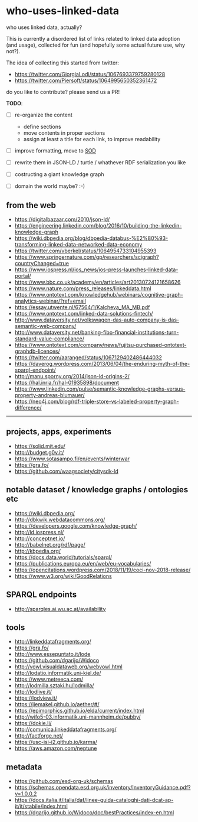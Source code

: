 # who-uses-linked-data
who uses linked data, actually?

This is currently a disordered list of links related to linked data adoption (and usage), collected for fun (and hopefully some actual future use, why not?).

The idea of collecting this started from twitter:

+ https://twitter.com/GiorgiaLodi/status/1067693379759280128
+ https://twitter.com/Piersoft/status/1064995650352361472

do you like to contribute? please send us a PR!

**TODO**: 
- [ ] re-organize the content
  - define sections
  - move contents in proper sections
  - assign at least a title for each link, to improve readability
- [ ] improve formatting, move to [SOD](https://github.com/spaghetti-open-data)
- [ ] rewrite them in JSON-LD / turtle / whathever RDF serialization you like
- [ ] costructing a giant knowledge graph
- [ ] domain the world maybe? :-)



## from the web

+ https://digitalbazaar.com/2010/json-ld/
+ https://engineering.linkedin.com/blog/2016/10/building-the-linkedin-knowledge-graph
+ https://wiki.dbpedia.org/blog/dbpedia-databus-%E2%80%93-transforming-linked-data-networked-data-economy
+ https://twitter.com/vberkel/status/1064954733104955393
+ https://www.springernature.com/gp/researchers/scigraph?countryChanged=true
+ https://www.iospress.nl/ios_news/ios-press-launches-linked-data-portal/
+ https://www.bbc.co.uk/academy/en/articles/art20130724121658626
+ https://www.nature.com/press_releases/linkeddata.html
+ https://www.ontotext.com/knowledgehub/webinars/cognitive-graph-analytics-webinar/?ref=email
+ https://essay.utwente.nl/67564/1/Kalcheva_MA_MB.pdf
+ https://www.ontotext.com/linked-data-solutions-fintech/
+ http://www.dataversity.net/volkswagen-das-auto-company-is-das-semantic-web-company/
+ http://www.dataversity.net/banking-fibo-financial-institutions-turn-standard-value-compliance/
+ https://www.ontotext.com/company/news/fujitsu-purchased-ontotext-graphdb-licences/
+ https://twitter.com/aaranged/status/1067129402486444032
+ https://daverog.wordpress.com/2013/06/04/the-enduring-myth-of-the-sparql-endpoint/
+ http://manu.sporny.org/2014/json-ld-origins-2/
+ https://hal.inria.fr/hal-01935898/document
+ https://www.linkedin.com/pulse/semantic-knowledge-graphs-versus-property-andreas-blumauer/
+ https://neo4j.com/blog/rdf-triple-store-vs-labeled-property-graph-difference/

* * *


## projects, apps, experiments

+ https://solid.mit.edu/
+ http://budget.g0v.it/
+ https://www.sotasampo.fi/en/events/winterwar
+ https://gra.fo/
+ https://github.com/waagsociety/citysdk-ld



## notable dataset / knowledge graphs / ontologies etc

+ https://wiki.dbpedia.org/
+ http://dbkwik.webdatacommons.org/
+ https://developers.google.com/knowledge-graph/
+ http://ld.iospress.nl/
+ http://conceptnet.io/
+ http://babelnet.org/rdf/page/
+ http://kbpedia.org/
+ https://docs.data.world/tutorials/sparql/
+ https://publications.europa.eu/en/web/eu-vocabularies/
+ https://opencitations.wordpress.com/2018/11/19/coci-nov-2018-release/
+ https://www.w3.org/wiki/GoodRelations


## SPARQL endpoints

+ http://sparqles.ai.wu.ac.at/availability



## tools

+ http://linkeddatafragments.org/
+ https://gra.fo/
+ http://www.essepuntato.it/lode
+ https://github.com/dgarijo/Widoco
+ http://vowl.visualdataweb.org/webvowl.html
+ http://lodatio.informatik.uni-kiel.de/
+ https://www.metreeca.com/
+ http://lodmilla.sztaki.hu/lodmilla/
+ http://lodlive.it/
+ https://lodview.it/
+ https://jiemakel.github.io/aether/#/
+ https://epimorphics.github.io/elda/current/index.html
+ http://wifo5-03.informatik.uni-mannheim.de/pubby/
+ https://dokie.li/
+ http://comunica.linkeddatafragments.org/
+ http://factforge.net/
+ https://usc-isi-i2.github.io/karma/
+ https://aws.amazon.com/neptune


## metadata

+ https://github.com/esd-org-uk/schemas
+ https://schemas.opendata.esd.org.uk/inventory/InventoryGuidance.pdf?v=1.0.0.2
+ https://docs.italia.it/italia/daf/linee-guida-cataloghi-dati-dcat-ap-it/it/stabile/index.html
+ https://dgarijo.github.io/Widoco/doc/bestPractices/index-en.html
